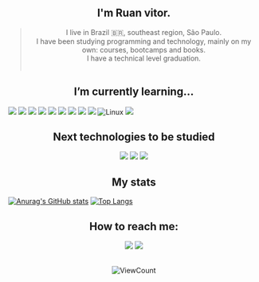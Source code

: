 <!---## <div align="center"> Hi 
<p align="center">
<img  src="/assets/codTheFut.gif">
</p>
</div>
-->
<div align="center"> 

## I'm Ruan vitor. </div>
>  <div align="center"> I  live in Brazil 🇧🇷, southeast region, São Paulo. </div>
>  <div align="center"> I have been studying programming and technology, mainly on my own: courses, bootcamps and books.</div>
> <div align="center"> I have a technical level graduation. </div> </br> 



 ##  <div align="center">  I’m currently learning... </div>


 ![](https://img.shields.io/badge/JavaScript-F7DF1E?style=for-the-badge&logo=javascript&logoColor=black) ![](https://img.shields.io/badge/HTML5-E34F26?style=for-the-badge&logo=html5&logoColor=white) ![](https://img.shields.io/badge/CSS3-1572B6?style=for-the-badge&logo=css3&logoColor=white) ![](https://img.shields.io/badge/Bootstrap-563D7C?style=for-the-badge&logo=bootstrap&logoColor=white) ![](https://img.shields.io/badge/jQuery-0769AD?style=for-the-badge&logo=jquery&logoColor=white) <img src="http://img.shields.io/badge/-Git-F1502F?style=flat&logo=git&logoColor=FFFFFF">
<img src="http://img.shields.io/badge/-Github-000000?style=flat&logo=github&logoColor=FFFFFF"> ![](https://img.shields.io/badge/figma-0AC97F?style=for-the-badge&logo=figma&logoColor=white) ![](https://img.shields.io/badge/Markdown-000000?style=for-the-badge&logo=markdown&logoColor=white) ![Linux](https://img.shields.io/badge/-Linux-222222?style=flat&logo=linux&logoColor=FCC624) ![](https://img.shields.io/badge/Node.js-43853D?style=for-the-badge&logo=node.js&logoColor=white)

<div align="center">
 
##  Next technologies to be studied

![](https://img.shields.io/badge/MongoDB-4EA94B?style=for-the-badge&logo=mongodb&logoColor=white)
![](https://img.shields.io/badge/React-20232A?style=for-the-badge&logo=react&logoColor=61DAFB)
<img src="http://img.shields.io/badge/-Vercel-black?style=flat&logo=vercel&logoColor=white">

</div>


 
## <div align="center"> My stats </div> 
 
[![Anurag's GitHub stats](https://github-readme-stats.vercel.app/api?username=Ruan-codeVi&show_icons=true&theme=tokyonight)](https://github.com/anuraghazra/github-readme-stats)
[![Top Langs](https://github-readme-stats.vercel.app/api/top-langs/?username=Ruan-codeVi&theme=tokyonight&layout=compact)](https://github.com/anuraghazra/github-readme-stats)

<div align="center">

 ## How to reach me:
<img src = "https://img.shields.io/badge/juan19vitor@gmail.com-D14836?style=for-the-badge&logo=gmail&logoColor=white" /> 
<a href = "https://www.linkedin.com/in/juan-vitor-836b8198/">
<img src="https://img.shields.io/badge/linkedin-%230077B5.svg?&style=for-the-badge&logo=linkedin&logoColor=white" /></a>
</div>
<br>

<div align="center">
 
![ViewCount](https://views.whatilearened.today/views/github/Ruan-codeVi/Ruan-codeVi.svg) <a href = "https://www.linkedin.com/in/juan-vitor/">


</div>
